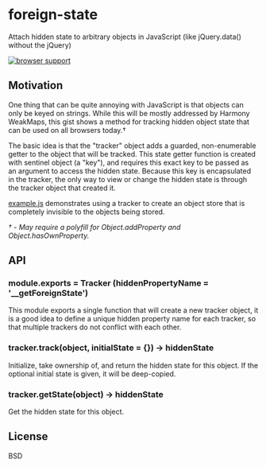 foreign-state
=============

Attach hidden state to arbitrary objects in JavaScript (like jQuery.data() without the jQuery)

[![browser support](https://ci.testling.com/USER/PROJECT.png)](https://ci.testling.com/grncdr/foreign-state)

## Motivation

One thing that can be quite annoying with JavaScript is that objects can only be keyed on
strings. While this will be mostly addressed by Harmony WeakMaps, this gist shows a method
for tracking hidden object state that can be used on all browsers today.†

The basic idea is that the "tracker" object adds a guarded, non-enumerable getter to the
object that will be tracked. This state getter function is created with sentinel object
(a "key"), and requires this exact key to be passed as an argument to access the hidden
state. Because this key is encapsulated in the tracker, the only way to view or change
the hidden state is through the tracker object that created it.

[example.js](https://github.com/grncdr/foreign-state/blob/master/example.js) demonstrates
using a tracker to create an object store that is completely invisible to the objects being
stored.

*† - May require a polyfill for Object.addProperty and Object.hasOwnProperty.*

## API

### module.exports = Tracker (hiddenPropertyName = '__getForeignState')

This module exports a single function that will create a new tracker object, it is a good
idea to define a unique hidden property name for each tracker, so that multiple trackers
do not conflict with each other.

### tracker.track(object, initialState = {}) -> hiddenState

Initialize, take ownership of, and return the hidden state for this object. If the optional
initial state is given, it will be deep-copied.

### tracker.getState(object) -> hiddenState

Get the hidden state for this object.

## License

BSD
